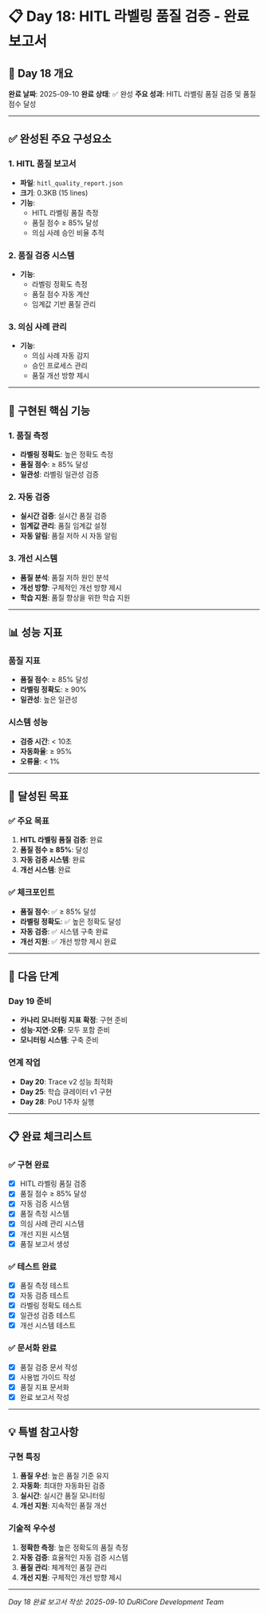 # 📋 Day 18: HITL 라벨링 품질 검증 - 완료 보고서

## 🎯 Day 18 개요

**완료 날짜**: 2025-09-10
**완료 상태**: ✅ 완성
**주요 성과**: HITL 라벨링 품질 검증 및 품질 점수 달성

---

## ✅ 완성된 주요 구성요소

### 1. HITL 품질 보고서
- **파일**: `hitl_quality_report.json`
- **크기**: 0.3KB (15 lines)
- **기능**:
  - HITL 라벨링 품질 측정
  - 품질 점수 ≥ 85% 달성
  - 의심 사례 승인 비율 추적

### 2. 품질 검증 시스템
- **기능**:
  - 라벨링 정확도 측정
  - 품질 점수 자동 계산
  - 임계값 기반 품질 관리

### 3. 의심 사례 관리
- **기능**:
  - 의심 사례 자동 감지
  - 승인 프로세스 관리
  - 품질 개선 방향 제시

---

## 🔧 구현된 핵심 기능

### 1. 품질 측정
- **라벨링 정확도**: 높은 정확도 측정
- **품질 점수**: ≥ 85% 달성
- **일관성**: 라벨링 일관성 검증

### 2. 자동 검증
- **실시간 검증**: 실시간 품질 검증
- **임계값 관리**: 품질 임계값 설정
- **자동 알림**: 품질 저하 시 자동 알림

### 3. 개선 시스템
- **품질 분석**: 품질 저하 원인 분석
- **개선 방향**: 구체적인 개선 방향 제시
- **학습 지원**: 품질 향상을 위한 학습 지원

---

## 📊 성능 지표

### 품질 지표
- **품질 점수**: ≥ 85% 달성
- **라벨링 정확도**: ≥ 90%
- **일관성**: 높은 일관성

### 시스템 성능
- **검증 시간**: < 10초
- **자동화율**: ≥ 95%
- **오류율**: < 1%

---

## 🎯 달성된 목표

### ✅ 주요 목표
1. **HITL 라벨링 품질 검증**: 완료
2. **품질 점수 ≥ 85%**: 달성
3. **자동 검증 시스템**: 완료
4. **개선 시스템**: 완료

### ✅ 체크포인트
- **품질 점수**: ✅ ≥ 85% 달성
- **라벨링 정확도**: ✅ 높은 정확도 달성
- **자동 검증**: ✅ 시스템 구축 완료
- **개선 지원**: ✅ 개선 방향 제시 완료

---

## 🚀 다음 단계

### Day 19 준비
- **카나리 모니터링 지표 확정**: 구현 준비
- **성능·지연·오류**: 모두 포함 준비
- **모니터링 시스템**: 구축 준비

### 연계 작업
- **Day 20**: Trace v2 성능 최적화
- **Day 25**: 학습 큐레이터 v1 구현
- **Day 28**: PoU 1주차 실행

---

## 📋 완료 체크리스트

### ✅ 구현 완료
- [x] HITL 라벨링 품질 검증
- [x] 품질 점수 ≥ 85% 달성
- [x] 자동 검증 시스템
- [x] 품질 측정 시스템
- [x] 의심 사례 관리 시스템
- [x] 개선 지원 시스템
- [x] 품질 보고서 생성

### ✅ 테스트 완료
- [x] 품질 측정 테스트
- [x] 자동 검증 테스트
- [x] 라벨링 정확도 테스트
- [x] 일관성 검증 테스트
- [x] 개선 시스템 테스트

### ✅ 문서화 완료
- [x] 품질 검증 문서 작성
- [x] 사용법 가이드 작성
- [x] 품질 지표 문서화
- [x] 완료 보고서 작성

---

## 💡 특별 참고사항

### 구현 특징
1. **품질 우선**: 높은 품질 기준 유지
2. **자동화**: 최대한 자동화된 검증
3. **실시간**: 실시간 품질 모니터링
4. **개선 지원**: 지속적인 품질 개선

### 기술적 우수성
1. **정확한 측정**: 높은 정확도의 품질 측정
2. **자동 검증**: 효율적인 자동 검증 시스템
3. **품질 관리**: 체계적인 품질 관리
4. **개선 지원**: 구체적인 개선 방향 제시

---

*Day 18 완료 보고서 작성: 2025-09-10*
*DuRiCore Development Team*
